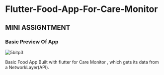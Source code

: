 # Flutter-Food-App-For-Care-Monitor

## MINI ASSIGNTMENT

### Basic Preview Of App
![5bitp3](https://user-images.githubusercontent.com/62256394/120119829-77eb0900-c1b7-11eb-9354-c259174ceeae.gif)


Basic Food App Built with flutter for Care Monitor , which gets its data from a NetworkLayer(API).
